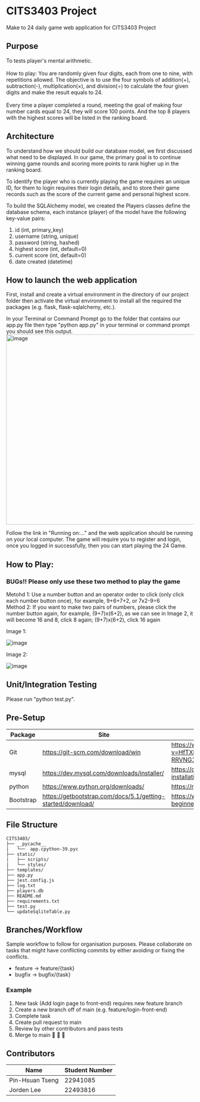 # CITS3403 Project
Make to 24 daily game web application for CITS3403 Project

## Purpose
To tests player's mental arithmetic.<br><br>
How to play:
You are randomly given four digits, each from one to nine, with repetitions allowed.
The objective is to use the four symbols of addition(+), subtraction(-), multiplication(×), and division(÷) to calculate the four given digits and make the result equals to 24.<br><br>
Every time a player completed a round, meeting the goal of making four number cards equal to 24, they will score 100 points. And the top 8 players with the highest scores will be listed in the ranking board. 

## Architecture
To understand how we should build our database model, we first discussed what need to be displayed. In our game, the primary goal is to continue winning game rounds and scoring more points to rank higher up in the ranking board.<br>

To identify the player who is currently playing the game requires an unique ID, for them to login requires their login details, and to store their game records such as the score of the current game and personal highest score.<br>

To build the SQLAlchemy model, we created the Players classes define the database schema, each instance (player) of the model have the following key-value pairs:
1. id (int, primary_key)
2. username (string, unique)
3. password (string, hashed)
4. highest score (int, default=0)
5. current score (int, default=0)
6. date created (datetime)


## How to launch the web application
First, install and create a virtual environment in the directory of our project folder then activate the virtual environment to install all the required the packages (e.g. flask, flask-sqlalchemy, etc.).

In your Terminal or Command Prompt go to the folder that contains our app.py file then type "python app.py" in your terminal or command prompt you should see this output.<br>
<img width="510" alt="image" src="https://user-images.githubusercontent.com/102458345/170899850-f2677796-9740-4fcc-ad49-cb3fec724234.png">

Follow the link in "Running on:..." and the web application should be running on your local computer. The game will require you to register and login, once you logged in successfully, then you can start playing the 24 Game.

## How to Play:
### BUGs!! Please only use these two method to play the game
Metohd 1: Use a number button and an operator order to click (only click each number button once), for example, 9+6+7+2, or 7x2-9÷6<br>
Method 2: If you want to make two pairs of numbers, please click the number button again, for example, (9+7)x(6+2), as we can see in Image 2, it will become 16 and 8, click 8 again; (9+7)x(6+2), click 16 again

Image 1:

![image](https://user-images.githubusercontent.com/88468270/170912438-843cf230-dd7f-49a6-9cec-10f66cce7ec5.png)

Image 2:

![image](https://user-images.githubusercontent.com/88468270/170912483-47cd10ed-b211-49e2-ab49-8995c509b523.png)





## Unit/Integration Testing
Please run "python test.py".

## Pre-Setup
| Package | Site | Guide |
| ----------- | ----------- | ----------- |
| Git | https://git-scm.com/download/win | https://www.youtube.com/watch?v=HfTXHrWMGVY&list=PLZlA0Gpn_vH9xx-RRVNG187ETT2ekWFsq&index=2 |
| mysql | https://dev.mysql.com/downloads/installer/ | https://dev.mysql.com/doc/mysql-installation-excerpt/5.7/en/ |
| python | https://www.python.org/downloads/ | https://realpython.com/installing-python/ |
| Bootstrap | https://getbootstrap.com/docs/5.1/getting-started/download/ | https://www.makeuseof.com/bootstrap-beginners-guide/ |\

## File Structure
```
CITS3403/
├── __pycache__
|   └──  app.cpython-39.pyc
├── static/
|   ├── scripts/
|   └── styles/
├── templates/
├── app.py
├── jest.config.js
├── log.txt
├── players.db
├── README.md
├── requirements.txt
├── test.py
└── updateSqliteTable.py
```

## Branches/Workflow
Sample workflow to follow for organisation purposes. Please collaborate on tasks that might have conflicting commits by either avoiding or fixing the conflicts.
- feature -> feature/{task}
- bugfix -> bugfix/{task}
  
### Example

1. New task (Add login page to front-end) requires new feature branch
2. Create a new branch off of main (e.g. feature/login-front-end)
3. Complete task
4. Create pull request to main
5. Review by other contributors and pass tests
6. Merge to main 🎉 🎉 🎉

## Contributors

| Name             | Student Number |
| ---------------- | -------------- |
| Pin-Hsuan Tseng  | 22941085       |
| Jorden Lee       | 22493816       |
